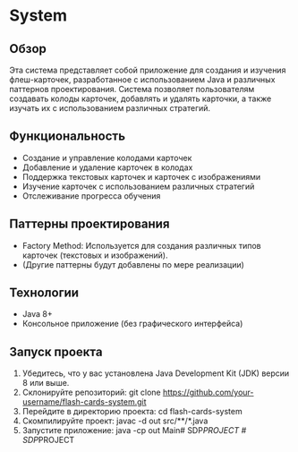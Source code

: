 # System

## Обзор
Эта система представляет собой приложение для создания и изучения флеш-карточек, разработанное с использованием Java и различных паттернов проектирования. Система позволяет пользователям создавать колоды карточек, добавлять и удалять карточки, а также изучать их с использованием различных стратегий.

## Функциональность
- Создание и управление колодами карточек
- Добавление и удаление карточек в колодах
- Поддержка текстовых карточек и карточек с изображениями
- Изучение карточек с использованием различных стратегий
- Отслеживание прогресса обучения

## Паттерны проектирования
- Factory Method: Используется для создания различных типов карточек (текстовых и изображений).
- (Другие паттерны будут добавлены по мере реализации)

## Технологии
- Java 8+
- Консольное приложение (без графического интерфейса)

## Запуск проекта
1. Убедитесь, что у вас установлена Java Development Kit (JDK) версии 8 или выше.
2. Склонируйте репозиторий: git clone https://github.com/your-username/flash-cards-system.git
3. Перейдите в директорию проекта: cd flash-cards-system
4. Скомпилируйте проект: javac -d out src/**/*.java
5. Запустите приложение: java -cp out Main#   S D P _ P R O J E C T  
 #   S D P _ P R O J E C T  
 